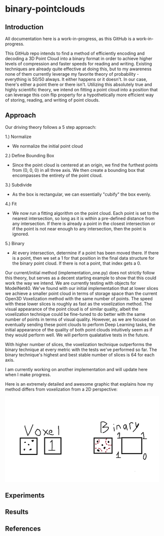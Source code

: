 # binary-pointclouds

## Introduction
All documentation here is a work-in-progress, as this GitHub is a work-in-progress.

This GitHub repo intends to find a method of efficiently encoding and decoding a 3D Point Cloud into a binary format in order to achieve higher levels of compression and faster speeds for reading and writing. Existing techniques are already quite effective at doing this, but to my awareness none of them currently leverage my favorite theory of probability - everything is 50/50 always. It either happens or it doesn't. In our case, there's either a point there or there isn't. Utilizing this absolutely true and highly scientific theory, we intend on fitting a point cloud into a position that can leverage this coin flip property for a hypothetically more efficient way of storing, reading, and writing of point clouds.

## Approach
Our driving theory follows a 5 step approach:

1.) Normalize
  * We normalize the initial point cloud

2.) Define Bounding Box
  * Since the point cloud is centered at an origin, we find the furthest points from (0, 0, 0) in all three axis. We then create a bounding box that encompasses the entirety of the point cloud.

3.) Subdivide
  * As the box is rectangular, we can essentially "cubify" the box evenly. 

4.) Fit
  * We now run a fitting algorithm on the point cloud. Each point is set to the nearest intersection, so long as it is within a pre-defined distance from any intersection. If there is already a point in the closest intersection or if the point is not near enough to any intersection, then the point is ignored.

5.) Binary
  * At every intersection, determine if a point has been moved there. If there is a point, then we set a 1 for that position in the final data structure for the binary point cloud. If there is not a point, that index gets a 0.

Our current/initial method (implementation_one.py) does not strictly follow this theory, but serves as a decent starting example to show that this could work the way we intend. We are currently testing with objects for ModelNet40. We've found with our initial implementation that at lower slices we achieve a smaller point cloud in terms of storage space than the current Open3D Voxelization method with the same number of points. The speed with these lower slices is roughly as fast as the voxelization method. The visual appearance of the point cloud is of similar quality, albeit the voxelization technique could be fine-tuned to do better with the same number of points in terms of visual quality. However, as we are focused on eventually sending these point clouds to perform Deep Learning tasks, the initial appearance of the quality of both point clouds intuitively seem as if they would perform well. We will perform qualatative tests in the future.

With higher number of slices, the voxelization technique outperforms the binary technique at every metric with the tests we've performed so far. The binary technique's highest and best stable number of slices is 64 for each axis.

I am currently working on another implementation and will update here when I make progress.

Here is an extremely detailed and awesome graphic that explains how my method differs from voxelization from a 2D perspective:

![Voxel techniques look inside the cube and makes the cube a 1, whereas our method looks at an intersection and places a 1 in that position if it is within a close enough distance](assets/voxel_vs_binary.png)

## Experiments


## Results


## References